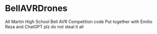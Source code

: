 # BellAVRDrones
All Martin High School Bell AVR Competition code
Put together with Emilio Reza and ChatGPT
plz do not steal it all

